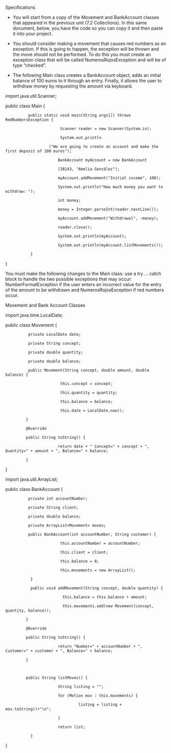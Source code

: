 Specifications

- You will start from a copy of the Movement and BankAccount classes that appeared in the previous unit (7.2 Collections). In this same document, below, you have the code so you can copy it and then paste it into your project.

- You should consider making a movement that causes red numbers as an exception. If this is going to happen, the exception will be thrown and the move should not be performed. To do this you must create an exception class that will be called NumerosRojosException and will be of type “checked”.

- The following Main class creates a BankAccount object, adds an initial balance of 100 euros to it through an entry. Finally, it allows the user to withdraw money by requesting the amount via keyboard.

import java.util.Scanner;

public class Main {

              public static void main(String args[]) throws RedNumbersException {

                            Scanner reader = new Scanner(System.in);

                            System.out.println

                       ("We are going to create an account and make the first deposit of 100 euros");

                           BankAccount myAccount = new BankAccount

                           (38143, "Amelia González");

                           myAccount.addMovement("Initial income", 100);

                           System.out.println("How much money you want to withdraw: ");

                           int money;

                           money = Integer.parseInt(reader.nextLine());

                           myAccount.addMovement("Withdrawal", -money);

                           reader.close();

                           System.out.println(myAccount);

                           System.out.println(myAccount.listMovements());

               }

}



You must make the following changes to the Main class: use a try … catch block to handle the two possible exceptions that may occur: NumberFormatException if the user enters an incorrect value for the entry of the amount to be withdrawn and NumerosRojosException if red numbers occur.

 

Movement and Bank Account Classes

import java.time.LocalDate;

public class Movement {

              private LocalDate date;

              private String concept;

              private double quantity;

              private double balance;

              public Movement(String concept, double amount, double balance) {

                            this.concept = concept;

                            this.quantity = quantity;

                            this.balance = balance;

                            this.date = LocalDate.now();

             }

             @Override

             public String toString() {

                           return date + " Concept=" ​​+ concept + ", Quantity=" + amount + ", Balance=" + balance;

             }

}





import java.util.ArrayList;

public class BankAccount {

              private int accountNumber;

              private String client;

              private double balance;

              private ArrayList<Movement> moves;

              public BankAccount(int accountNumber, String customer) {

                            this.accountNumber = accountNumber;

                            this.client = client;

                            this.balance = 0;

                            this.movements = new ArrayList();

               }

               public void addMovement(String concept, double quantity) {

                             this.balance = this.balance + amount;

                             this.movements.add(new Movement(concept, quantity, balance));

             }

             @Override

             public String toString() {

                           return "Number=" + accountNumber + ", Customer=" + customer + ", Balance=" + balance;

             }



             public String listMoves() {

                           String listing = "";

                           for (Motion mov : this.movements) {

                                    listing = listing + mov.toString()+"\n";

                           }

                           return list;

               }

}
